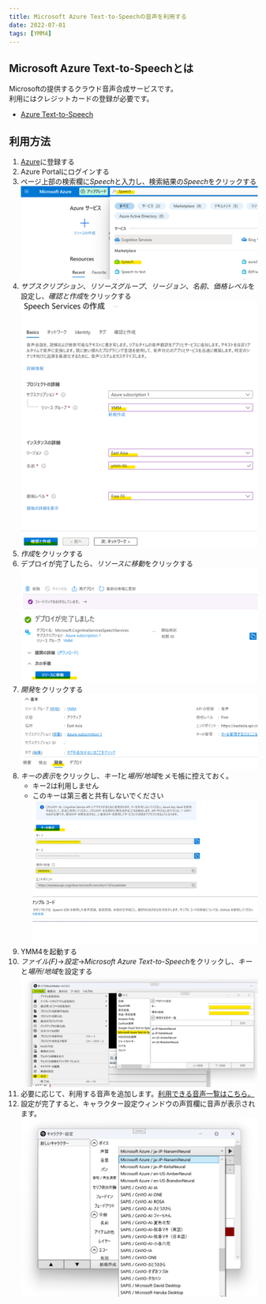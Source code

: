 ```yaml
---
title: Microsoft Azure Text-to-Speechの音声を利用する
date: 2022-07-01
tags: [YMM4]
---
```

## Microsoft Azure Text-to-Speechとは
Microsoftの提供するクラウド音声合成サービスです。  
利用にはクレジットカードの登録が必要です。

- [Azure Text-to-Speech](https://azure.microsoft.com/ja-jp/services/cognitive-services/text-to-speech/)

## 利用方法
1. [Azure](https://azure.microsoft.com/ja-jp/)に登録する
1. Azure Portalにログインする
1. ページ上部の検索欄に*Speech*と入力し、検索結果の*Speech*をクリックする
![スクリーンショット](MicrosoftAzureTTS_3620.png)
1. *サブスクリプション*、*リソースグループ*、*リージョン*、*名前*、*価格レベル*を設定し、*確認と作成*をクリックする
![スクリーンショット](MicrosoftAzureTTS_2445.png)
1. *作成*をクリックする
1. デプロイが完了したら、*リソースに移動*をクリックする
![スクリーンショット](MicrosoftAzureTTS_2728.png)
1. *開発*をクリックする
![スクリーンショット](MicrosoftAzureTTS_2854.png)
1. *キーの表示*をクリックし、*キー1*と*場所/地域*をメモ帳に控えておく。
   - キー2は利用しません
   - このキーは第三者と共有しないでください
![スクリーンショット](MicrosoftAzureTTS_2942.png)
1. YMM4を起動する
1. *ファイル(F)*→*設定*→*Microsoft Azure Text-to-Speech*をクリックし、*キー*と*場所/地域*を設定する
![スクリーンショット](MicrosoftAzureTTS_3222.png)
1. 必要に応じて、利用する音声を追加します。[利用できる音声一覧はこちら。](https://docs.microsoft.com/ja-jp/azure/cognitive-services/speech-service/language-support?tabs=speechtotext#prebuilt-neural-voices)
1. 設定が完了すると、キャラクター設定ウィンドウの声質欄に音声が表示されます。
![スクリーンショット](MicrosoftAzureTTS_3459.png)